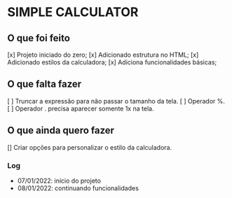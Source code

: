 # SIMPLE CALCULATOR

## O que foi feito

[x] Projeto iniciado do zero;
[x] Adicionado estrutura no HTML;
[x] Adicionado estilos da calculadora;
[x] Adiciona funcionalidades básicas;

## O que falta fazer

[ ] Truncar a expressão para não passar o tamanho da tela.
[ ] Operador %.
[ ] Operador . precisa aparecer somente 1x na tela.

## O que ainda quero fazer

[] Criar opções para personalizar o estilo da calculadora.

### Log

- 07/01/2022: início do projeto
- 08/01/2022: continuando funcionalidades
